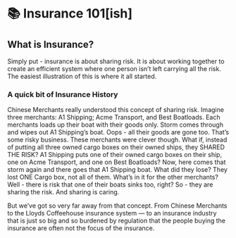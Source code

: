 # 📚 Insurance 101\[ish]

## What is Insurance?

Simply put - insurance is about sharing risk. It is about working together to create an efficient system where one person isn’t left carrying all the risk. The easiest illustration of this is where it all started.

### A quick bit of Insurance History <a href="#insurancehistory" id="insurancehistory"></a>

Chinese Merchants really understood this concept of sharing risk. Imagine three merchants: A1 Shipping; Acme Transport, and Best Boatloads. Each merchants loads up their boat with their goods only. Storm comes through and wipes out A1 Shipping’s boat. Oops - all their goods are gone too. That’s some risky business. These merchants were clever though. What if, instead of putting all three owned cargo boxes on their owned ships, they SHARED THE RISK? A1 Shipping puts one of their owned cargo boxes on their ship, one on Acme Transport, and one on Best Boatloads? Now, here comes that storm again and there goes that A1 Shipping boat. What did they lose? They lost ONE Cargo box, not all of them. What’s in it for the other merchants? Well - there is risk that one of their boats sinks too, right? So - they are sharing the risk. And sharing is caring.

But we’ve got so very far away from that concept. From Chinese Merchants to the Lloyds Coffeehouse insurance system — to an insurance industry that is just so big and so burdened by regulation that the people buying the insurance are often not the focus of the insurance.
